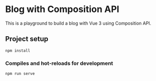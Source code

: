 # Blog with Composition API

This is a playground to build a blog with Vue 3 using Composition API.


## Project setup
```
npm install
```

### Compiles and hot-reloads for development
```
npm run serve
```
